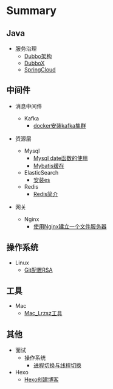 # Summary

## Java
* 服务治理
  * [Dubbo架构](./Java/dubbo.md)
  * [DubboX](./Java/dubbo_rest.md)
  * [SpringCloud](./Java/spring_cloud_eureka_demo.md)

## 中间件    
* 消息中间件
  * Kafka
    * [docker安装kafka集群](.kafka/docker_install_kafka_cluster.md)

* 资源层
  * Mysql
    * [Mysql date函数的使用](./MySQL/mysql_date_function.md)
    * [Mybatis缓存](./MySQL/Mybatis缓存.md)
  * ElasticSearch
    * [安装es](./elk/安装es.md)
  * Redis
    * [Redis简介](./redis/redis-concept.md)
* 网关
  * Nginx
    * [使用Nginx建立一个文件服务器](./Nginx/使用Nginx建立一个文件服务器.md)  

## 操作系统
* Linux
  * [Git配置RSA](./Linux/setSSH.md)  
  
## 工具
* Mac
  * [Mac_Lrzsz工具](./Tools/Mac_Lrzsz工具.md)      
  
## 其他
* 面试
  * 操作系统
    * [进程切换与线程切换](./interview/进程切换与线程切换.md)     
* Hexo
  * [Hexo创建博客](./Others/hexo创建博客.md)     
  
 